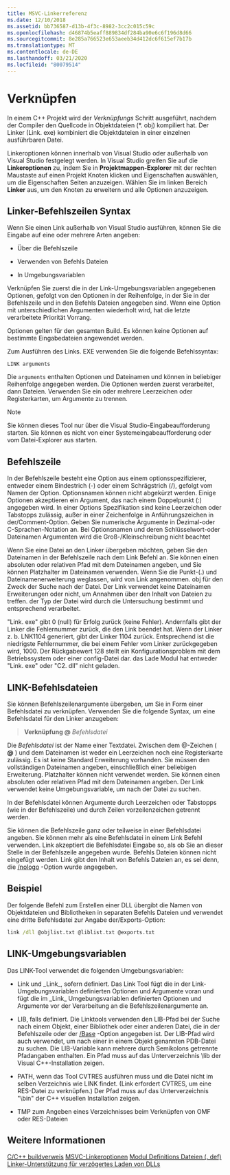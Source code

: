 ```yaml
---
title: MSVC-Linkerreferenz
ms.date: 12/10/2018
ms.assetid: bb736587-d13b-4f3c-8982-3cc2c015c59c
ms.openlocfilehash: d46874b5eaff889834df284ba90e6c6f196d8d66
ms.sourcegitcommit: 8e285a766523e653aeeb34d412dc6f615ef7b17b
ms.translationtype: MT
ms.contentlocale: de-DE
ms.lasthandoff: 03/21/2020
ms.locfileid: "80079514"
---
```

# <a name="linking"></a>Verknüpfen

In einem C++ Projekt wird der *Verknüpfungs* Schritt ausgeführt, nachdem der Compiler den Quellcode in Objektdateien (*. obj) kompiliert hat. Der Linker (Link. exe) kombiniert die Objektdateien in einer einzelnen ausführbaren Datei.

Linkeroptionen können innerhalb von Visual Studio oder außerhalb von Visual Studio festgelegt werden. In Visual Studio greifen Sie auf die **Linkeroptionen** zu, indem Sie in **Projektmappen-Explorer** mit der rechten Maustaste auf einen Projekt Knoten klicken und Eigenschaften auswählen, um die Eigenschaften Seiten anzuzeigen. Wählen Sie im linken Bereich **Linker** aus, um den Knoten zu erweitern und alle Optionen anzuzeigen.

## <a name="linker-command-line-syntax"></a>Linker-Befehlszeilen Syntax

Wenn Sie einen Link außerhalb von Visual Studio ausführen, können Sie die Eingabe auf eine oder mehrere Arten angeben:

- Über die Befehlszeile

- Verwenden von Befehls Dateien

- In Umgebungsvariablen

Verknüpfen Sie zuerst die in der Link-Umgebungsvariablen angegebenen Optionen, gefolgt von den Optionen in der Reihenfolge, in der Sie in der Befehlszeile und in den Befehls Dateien angegeben sind. Wenn eine Option mit unterschiedlichen Argumenten wiederholt wird, hat die letzte verarbeitete Priorität Vorrang.

Optionen gelten für den gesamten Build. Es können keine Optionen auf bestimmte Eingabedateien angewendet werden.

Zum Ausführen des Links. EXE verwenden Sie die folgende Befehlssyntax:

```
LINK arguments
```

Die `arguments` enthalten Optionen und Dateinamen und können in beliebiger Reihenfolge angegeben werden. Die Optionen werden zuerst verarbeitet, dann Dateien. Verwenden Sie ein oder mehrere Leerzeichen oder Registerkarten, um Argumente zu trennen.

> [!NOTE]
>  Sie können dieses Tool nur über die Visual Studio-Eingabeaufforderung starten. Sie können es nicht von einer Systemeingabeaufforderung oder vom Datei-Explorer aus starten.

## <a name="command-line"></a>Befehlszeile

In der Befehlszeile besteht eine Option aus einem optionsspezifizierer, entweder einem Bindestrich (-) oder einem Schrägstrich (/), gefolgt vom Namen der Option. Optionsnamen können nicht abgekürzt werden. Einige Optionen akzeptieren ein Argument, das nach einem Doppelpunkt (:) angegeben wird. In einer Options Spezifikation sind keine Leerzeichen oder Tabstopps zulässig, außer in einer Zeichenfolge in Anführungszeichen in der/Comment-Option. Geben Sie numerische Argumente in Dezimal-oder C-Sprachen-Notation an. Bei Optionsnamen und deren Schlüsselwort-oder Dateinamen Argumenten wird die Groß-/Kleinschreibung nicht beachtet

Wenn Sie eine Datei an den Linker übergeben möchten, geben Sie den Dateinamen in der Befehlszeile nach dem Link Befehl an. Sie können einen absoluten oder relativen Pfad mit dem Dateinamen angeben, und Sie können Platzhalter im Dateinamen verwenden. Wenn Sie die Punkt-(.) und Dateinamenerweiterung weglassen, wird von Link angenommen. obj für den Zweck der Suche nach der Datei. Der Link verwendet keine Dateinamen Erweiterungen oder nicht, um Annahmen über den Inhalt von Dateien zu treffen. der Typ der Datei wird durch die Untersuchung bestimmt und entsprechend verarbeitet.

"Link. exe" gibt 0 (null) für Erfolg zurück (keine Fehler).  Andernfalls gibt der Linker die Fehlernummer zurück, die den Link beendet hat.  Wenn der Linker z. b. LNK1104 generiert, gibt der Linker 1104 zurück.  Entsprechend ist die niedrigste Fehlernummer, die bei einem Fehler vom Linker zurückgegeben wird, 1000.  Der Rückgabewert 128 stellt ein Konfigurationsproblem mit dem Betriebssystem oder einer config-Datei dar. das Lade Modul hat entweder "Link. exe" oder "C2. dll" nicht geladen.

## <a name="link-command-files"></a>LINK-Befehlsdateien

Sie können Befehlszeilenargumente übergeben, um Sie in Form einer Befehlsdatei zu verknüpfen. Verwenden Sie die folgende Syntax, um eine Befehlsdatei für den Linker anzugeben:

> **Verknüpfung \@** <em>Befehlsdatei</em>

Die *Befehlsdatei* ist der Name einer Textdatei. Zwischen dem @-Zeichen ( **\@** ) und dem Dateinamen ist weder ein Leerzeichen noch eine Registerkarte zulässig. Es ist keine Standard Erweiterung vorhanden. Sie müssen den vollständigen Dateinamen angeben, einschließlich einer beliebigen Erweiterung. Platzhalter können nicht verwendet werden. Sie können einen absoluten oder relativen Pfad mit dem Dateinamen angeben. Der Link verwendet keine Umgebungsvariable, um nach der Datei zu suchen.

In der Befehlsdatei können Argumente durch Leerzeichen oder Tabstopps (wie in der Befehlszeile) und durch Zeilen vorzeilenzeichen getrennt werden.

Sie können die Befehlszeile ganz oder teilweise in einer Befehlsdatei angeben. Sie können mehr als eine Befehlsdatei in einem Link Befehl verwenden. Link akzeptiert die Befehlsdatei Eingabe so, als ob Sie an dieser Stelle in der Befehlszeile angegeben wurde. Befehls Dateien können nicht eingefügt werden. Link gibt den Inhalt von Befehls Dateien an, es sei denn, die [/nologo](nologo-suppress-startup-banner-linker.md) -Option wurde angegeben.

## <a name="example"></a>Beispiel

Der folgende Befehl zum Erstellen einer DLL übergibt die Namen von Objektdateien und Bibliotheken in separaten Befehls Dateien und verwendet eine dritte Befehlsdatei zur Angabe der/Exports-Option:

```cmd
link /dll @objlist.txt @liblist.txt @exports.txt
```

## <a name="link-environment-variables"></a>LINK-Umgebungsvariablen

Das LINK-Tool verwendet die folgenden Umgebungsvariablen:

- Link und \_Link\_, sofern definiert. Das Link Tool fügt die in der Link-Umgebungsvariablen definierten Optionen und Argumente voran und fügt die im \_Link\_ Umgebungsvariablen definierten Optionen und Argumente vor der Verarbeitung an die Befehlszeilenargumente an.

- LIB, falls definiert. Die Linktools verwenden den LIB-Pfad bei der Suche nach einem Objekt, einer Bibliothek oder einer anderen Datei, die in der Befehlszeile oder der [/Base](base-base-address.md) -Option angegeben ist. Der LIB-Pfad wird auch verwendet, um nach einer in einem Objekt genannten PDB-Datei zu suchen. Die LIB-Variable kann mehrere durch Semikolons getrennte Pfadangaben enthalten. Ein Pfad muss auf das Unterverzeichnis \lib der Visual C++-Installation zeigen.

- PATH, wenn das Tool CVTRES ausführen muss und die Datei nicht im selben Verzeichnis wie LINK findet. (Link erfordert CVTRES, um eine RES-Datei zu verknüpfen.) Der Pfad muss auf das Unterverzeichnis "\bin" der C++ visuellen Installation zeigen.

- TMP zum Angeben eines Verzeichnisses beim Verknüpfen von OMF oder RES-Dateien

## <a name="see-also"></a>Weitere Informationen

[C/C++ buildverweis](c-cpp-building-reference.md)
[MSVC-Linkeroptionen](linker-options.md)
[Modul Definitions Dateien (. def)](module-definition-dot-def-files.md)
[Linker-Unterstützung für verzögertes Laden von DLLs](linker-support-for-delay-loaded-dlls.md)
